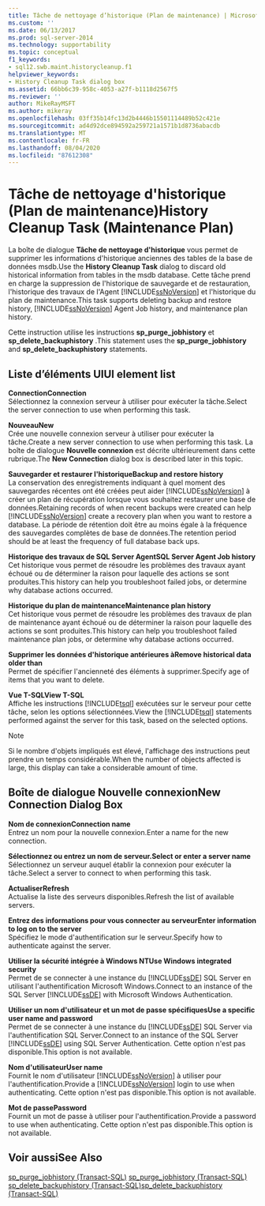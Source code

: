 ```yaml
---
title: Tâche de nettoyage d’historique (Plan de maintenance) | Microsoft Docs
ms.custom: ''
ms.date: 06/13/2017
ms.prod: sql-server-2014
ms.technology: supportability
ms.topic: conceptual
f1_keywords:
- sql12.swb.maint.historycleanup.f1
helpviewer_keywords:
- History Cleanup Task dialog box
ms.assetid: 66bb6c39-958c-4053-a27f-b1118d2567f5
ms.reviewer: ''
author: MikeRayMSFT
ms.author: mikeray
ms.openlocfilehash: 03ff35b14fc13d2b4446b15501114489b52c421e
ms.sourcegitcommit: ad4d92dce894592a259721a1571b1d8736abacdb
ms.translationtype: MT
ms.contentlocale: fr-FR
ms.lasthandoff: 08/04/2020
ms.locfileid: "87612308"
---
```

# <a name="history-cleanup-task-maintenance-plan"></a><span data-ttu-id="28c37-102">Tâche de nettoyage d'historique (Plan de maintenance)</span><span class="sxs-lookup"><span data-stu-id="28c37-102">History Cleanup Task (Maintenance Plan)</span></span>

  <span data-ttu-id="28c37-103">La boîte de dialogue **Tâche de nettoyage d'historique** vous permet de supprimer les informations d'historique anciennes des tables de la base de données msdb.</span><span class="sxs-lookup"><span data-stu-id="28c37-103">Use the **History Cleanup Task** dialog to discard old historical information from tables in the msdb database.</span></span> <span data-ttu-id="28c37-104">Cette tâche prend en charge la suppression de l'historique de sauvegarde et de restauration, l'historique des travaux de l'Agent [!INCLUDE[ssNoVersion](../../includes/ssnoversion-md.md)] et l'historique du plan de maintenance.</span><span class="sxs-lookup"><span data-stu-id="28c37-104">This task supports deleting backup and restore history, [!INCLUDE[ssNoVersion](../../includes/ssnoversion-md.md)] Agent Job history, and maintenance plan history.</span></span>  
  
 <span data-ttu-id="28c37-105">Cette instruction utilise les instructions **sp_purge_jobhistory** et **sp_delete_backuphistory** .</span><span class="sxs-lookup"><span data-stu-id="28c37-105">This statement uses the **sp_purge_jobhistory** and **sp_delete_backuphistory** statements.</span></span>  
  
## <a name="ui-element-list"></a><span data-ttu-id="28c37-106">Liste d’éléments UI</span><span class="sxs-lookup"><span data-stu-id="28c37-106">UI element list</span></span>  
 <span data-ttu-id="28c37-107">**Connection**</span><span class="sxs-lookup"><span data-stu-id="28c37-107">**Connection**</span></span>  
 <span data-ttu-id="28c37-108">Sélectionnez la connexion serveur à utiliser pour exécuter la tâche.</span><span class="sxs-lookup"><span data-stu-id="28c37-108">Select the server connection to use when performing this task.</span></span>  
  
 <span data-ttu-id="28c37-109">**Nouveau**</span><span class="sxs-lookup"><span data-stu-id="28c37-109">**New**</span></span>  
 <span data-ttu-id="28c37-110">Crée une nouvelle connexion serveur à utiliser pour exécuter la tâche.</span><span class="sxs-lookup"><span data-stu-id="28c37-110">Create a new server connection to use when performing this task.</span></span> <span data-ttu-id="28c37-111">La boîte de dialogue **Nouvelle connexion** est décrite ultérieurement dans cette rubrique.</span><span class="sxs-lookup"><span data-stu-id="28c37-111">The **New Connection** dialog box is described later in this topic.</span></span>  
  
 <span data-ttu-id="28c37-112">**Sauvegarder et restaurer l'historique**</span><span class="sxs-lookup"><span data-stu-id="28c37-112">**Backup and restore history**</span></span>  
 <span data-ttu-id="28c37-113">La conservation des enregistrements indiquant à quel moment des sauvegardes récentes ont été créées peut aider [!INCLUDE[ssNoVersion](../../includes/ssnoversion-md.md)] à créer un plan de récupération lorsque vous souhaitez restaurer une base de données.</span><span class="sxs-lookup"><span data-stu-id="28c37-113">Retaining records of when recent backups were created can help [!INCLUDE[ssNoVersion](../../includes/ssnoversion-md.md)] create a recovery plan when you want to restore a database.</span></span> <span data-ttu-id="28c37-114">La période de rétention doit être au moins égale à la fréquence des sauvegardes complètes de base de données.</span><span class="sxs-lookup"><span data-stu-id="28c37-114">The retention period should be at least the frequency of full database back ups.</span></span>  
  
 <span data-ttu-id="28c37-115">**Historique des travaux de SQL Server Agent**</span><span class="sxs-lookup"><span data-stu-id="28c37-115">**SQL Server Agent Job history**</span></span>  
 <span data-ttu-id="28c37-116">Cet historique vous permet de résoudre les problèmes des travaux ayant échoué ou de déterminer la raison pour laquelle des actions se sont produites.</span><span class="sxs-lookup"><span data-stu-id="28c37-116">This history can help you troubleshoot failed jobs, or determine why database actions occurred.</span></span>  
  
 <span data-ttu-id="28c37-117">**Historique du plan de maintenance**</span><span class="sxs-lookup"><span data-stu-id="28c37-117">**Maintenance plan history**</span></span>  
 <span data-ttu-id="28c37-118">Cet historique vous permet de résoudre les problèmes des travaux de plan de maintenance ayant échoué ou de déterminer la raison pour laquelle des actions se sont produites.</span><span class="sxs-lookup"><span data-stu-id="28c37-118">This history can help you troubleshoot failed maintenance plan jobs, or determine why database actions occurred.</span></span>  
  
 <span data-ttu-id="28c37-119">**Supprimer les données d'historique antérieures à**</span><span class="sxs-lookup"><span data-stu-id="28c37-119">**Remove historical data older than**</span></span>  
 <span data-ttu-id="28c37-120">Permet de spécifier l'ancienneté des éléments à supprimer.</span><span class="sxs-lookup"><span data-stu-id="28c37-120">Specify age of items that you want to delete.</span></span>  
  
 <span data-ttu-id="28c37-121">**Vue T-SQL**</span><span class="sxs-lookup"><span data-stu-id="28c37-121">**View T-SQL**</span></span>  
 <span data-ttu-id="28c37-122">Affiche les instructions [!INCLUDE[tsql](../../includes/tsql-md.md)] exécutées sur le serveur pour cette tâche, selon les options sélectionnées.</span><span class="sxs-lookup"><span data-stu-id="28c37-122">View the [!INCLUDE[tsql](../../includes/tsql-md.md)] statements performed against the server for this task, based on the selected options.</span></span>  
  
> [!NOTE]  
>  <span data-ttu-id="28c37-123">Si le nombre d'objets impliqués est élevé, l'affichage des instructions peut prendre un temps considérable.</span><span class="sxs-lookup"><span data-stu-id="28c37-123">When the number of objects affected is large, this display can take a considerable amount of time.</span></span>  
  
## <a name="new-connection-dialog-box"></a><span data-ttu-id="28c37-124">Boîte de dialogue Nouvelle connexion</span><span class="sxs-lookup"><span data-stu-id="28c37-124">New Connection Dialog Box</span></span>  
 <span data-ttu-id="28c37-125">**Nom de connexion**</span><span class="sxs-lookup"><span data-stu-id="28c37-125">**Connection name**</span></span>  
 <span data-ttu-id="28c37-126">Entrez un nom pour la nouvelle connexion.</span><span class="sxs-lookup"><span data-stu-id="28c37-126">Enter a name for the new connection.</span></span>  
  
 <span data-ttu-id="28c37-127">**Sélectionnez ou entrez un nom de serveur.**</span><span class="sxs-lookup"><span data-stu-id="28c37-127">**Select or enter a server name**</span></span>  
 <span data-ttu-id="28c37-128">Sélectionnez un serveur auquel établir la connexion pour exécuter la tâche.</span><span class="sxs-lookup"><span data-stu-id="28c37-128">Select a server to connect to when performing this task.</span></span>  
  
 <span data-ttu-id="28c37-129">**Actualiser**</span><span class="sxs-lookup"><span data-stu-id="28c37-129">**Refresh**</span></span>  
 <span data-ttu-id="28c37-130">Actualise la liste des serveurs disponibles.</span><span class="sxs-lookup"><span data-stu-id="28c37-130">Refresh the list of available servers.</span></span>  
  
 <span data-ttu-id="28c37-131">**Entrez des informations pour vous connecter au serveur**</span><span class="sxs-lookup"><span data-stu-id="28c37-131">**Enter information to log on to the server**</span></span>  
 <span data-ttu-id="28c37-132">Spécifiez le mode d'authentification sur le serveur.</span><span class="sxs-lookup"><span data-stu-id="28c37-132">Specify how to authenticate against the server.</span></span>  
  
 <span data-ttu-id="28c37-133">**Utiliser la sécurité intégrée à Windows NT**</span><span class="sxs-lookup"><span data-stu-id="28c37-133">**Use Windows integrated security**</span></span>  
 <span data-ttu-id="28c37-134">Permet de se connecter à une instance du [!INCLUDE[ssDE](../../includes/ssde-md.md)] SQL Server en utilisant l'authentification Microsoft Windows.</span><span class="sxs-lookup"><span data-stu-id="28c37-134">Connect to an instance of the SQL Server [!INCLUDE[ssDE](../../includes/ssde-md.md)] with Microsoft Windows Authentication.</span></span>  
  
 <span data-ttu-id="28c37-135">**Utiliser un nom d'utilisateur et un mot de passe spécifiques**</span><span class="sxs-lookup"><span data-stu-id="28c37-135">**Use a specific user name and password**</span></span>  
 <span data-ttu-id="28c37-136">Permet de se connecter à une instance du [!INCLUDE[ssDE](../../includes/ssde-md.md)] SQL Server via l'authentification SQL Server.</span><span class="sxs-lookup"><span data-stu-id="28c37-136">Connect to an instance of the SQL Server [!INCLUDE[ssDE](../../includes/ssde-md.md)] using SQL Server Authentication.</span></span> <span data-ttu-id="28c37-137">Cette option n'est pas disponible.</span><span class="sxs-lookup"><span data-stu-id="28c37-137">This option is not available.</span></span>  
  
 <span data-ttu-id="28c37-138">**Nom d'utilisateur**</span><span class="sxs-lookup"><span data-stu-id="28c37-138">**User name**</span></span>  
 <span data-ttu-id="28c37-139">Fournit le nom d'utilisateur [!INCLUDE[ssNoVersion](../../includes/ssnoversion-md.md)] à utiliser pour l'authentification.</span><span class="sxs-lookup"><span data-stu-id="28c37-139">Provide a [!INCLUDE[ssNoVersion](../../includes/ssnoversion-md.md)] login to use when authenticating.</span></span> <span data-ttu-id="28c37-140">Cette option n'est pas disponible.</span><span class="sxs-lookup"><span data-stu-id="28c37-140">This option is not available.</span></span>  
  
 <span data-ttu-id="28c37-141">**Mot de passe**</span><span class="sxs-lookup"><span data-stu-id="28c37-141">**Password**</span></span>  
 <span data-ttu-id="28c37-142">Fournit un mot de passe à utiliser pour l'authentification.</span><span class="sxs-lookup"><span data-stu-id="28c37-142">Provide a password to use when authenticating.</span></span> <span data-ttu-id="28c37-143">Cette option n'est pas disponible.</span><span class="sxs-lookup"><span data-stu-id="28c37-143">This option is not available.</span></span>  
  
## <a name="see-also"></a><span data-ttu-id="28c37-144">Voir aussi</span><span class="sxs-lookup"><span data-stu-id="28c37-144">See Also</span></span>  
 <span data-ttu-id="28c37-145">[sp_purge_jobhistory &#40;Transact-SQL&#41;](/sql/relational-databases/system-stored-procedures/sp-purge-jobhistory-transact-sql) </span><span class="sxs-lookup"><span data-stu-id="28c37-145">[sp_purge_jobhistory &#40;Transact-SQL&#41;](/sql/relational-databases/system-stored-procedures/sp-purge-jobhistory-transact-sql) </span></span>  
 [<span data-ttu-id="28c37-146">sp_delete_backuphistory &#40;Transact-SQL&#41;</span><span class="sxs-lookup"><span data-stu-id="28c37-146">sp_delete_backuphistory &#40;Transact-SQL&#41;</span></span>](/sql/relational-databases/system-stored-procedures/sp-delete-backuphistory-transact-sql)  
  
  
